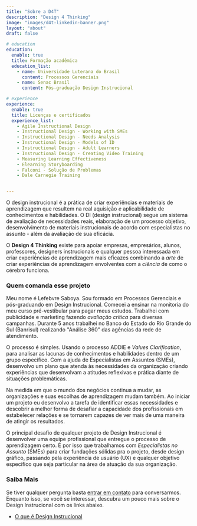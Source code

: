 ```yaml
---
title: "Sobre a D4T"
description: "Design 4 Thinking"
image: "images/d4t-linkedin-banner.png"
layout: "about"
draft: false

# education
education:
  enable: true
  title: Formação acadêmica
  education_list:
    - name: Universidade Luterana do Brasil
      content: Processos Gerenciais
    - name: Senac Brasil
      content: Pós-graduação Design Instrucional

# experience
experience:
  enable: true
  title: Licenças e certificados
  experience_list:
    - Agile Instructional Design
    - Instructional Design - Working with SMEs
    - Instructional Design - Needs Analysis
    - Instructional Design - Models of ID
    - Instructional Design - Adult Learners
    - Instructional Design - Creating Video Training
    - Measuring Learning Effectiveness
    - Elearning Storyboarding
    - Falconi - Solução de Problemas
    - Dale Carnegie Training


---
```


O design instrucional é a prática de criar experiências e materiais de aprendizagem que resultem na real aquisição _e_ aplicabilidade de conhecimentos e habilidades. O DI (design instrucional) segue um sistema de avaliação de necessidades reais, elaboração de um processo objetivo, desenvolvimento de materiais instrucionais de acordo com especialistas no assunto - além da avaliação de sua eficácia. 

O **Design 4 Thinking** existe para apoiar empresas, empresários, alunos, professores, designers instrucionais e qualquer pessoa interessada em criar experiências de aprendizagem mais eficazes combinando a *arte* de criar experiências de aprendizagem envolventes com a *ciência* de como o cérebro funciona. 

### Quem comanda esse projeto 

Meu nome é Lefebvre Saboya. Sou formado em Processos Gerenciais e pós-graduando em Design Instrucional. Comecei a ensinar na monitoria do meu curso pré-vestibular para pagar meus estudos. Trabalhei com publicidade e marketing fazendo *avaliação crítica* para diversas campanhas. Durante 5 anos trabalhei no Banco do Estado do Rio Grande do Sul (Banrisul) realizando "Análise 360" das agências da rede de atendimento.  

O processo é simples. Usando o processo ADDIE e *Values Clarification*, para analisar as lacunas de conhecimentos e habilidades dentro de um grupo específico. Com a ajuda de Especialistas em Assuntos (SMEs), desenvolvo um plano que atenda às necessidades da organização criando experiências que desenvolvam a atitudes reflexivas e prática diante de situações problemáticas. 

Na medida em que o mundo dos negócios continua a mudar, as organizações e suas escolhas de aprendizagem mudam também. Ao iniciar um projeto eu desenvolvo a tarefa de identificar essas necessidades e descobrir a melhor forma de desafiar a capacidade dos profissionais em estabelecer relações e se tornarem capazes de ver mais de uma maneira de atingir os resultados. 

O principal desafio de qualquer projeto de Design Instrucional é desenvolver uma equipe profissional que entregue o processo de aprendizagem certo. É por isso que trabalhamos com *Especialistas no Assunto* (SMEs) para criar fundações sólidas pra o projeto, desde design gráfico, passando pela experiência de usuário (UX) e qualquer objetivo específico que seja particular na área de atuação da sua organização. 

### Saiba Mais 

Se tiver qualquer pergunta basta [entrar em contato](https://d4t.dev/contact/) para conversarmos. Enquanto isso, se você se interessar, descubra um pouco mais sobre o Design Instrucional com os links abaixo. 

- [O que é Design Instrucional](https://d4t.dev/post/o-que-e-design-instrucional-ou-instructional-design/)